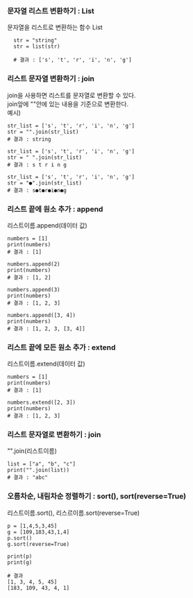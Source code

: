 ### 문자열 리스트 변환하기 : List
문자열을 리스트로 변환하는 함수 List
```
  str = "string"
  str = list(str)

  # 결과 : ['s', 't', 'r', 'i', 'n', 'g']
```

### 리스트 문자열 변환하기 : join
join을 사용하면 리스트를 문자열로 변환할 수 있다.\
join앞에 ""안에 있는 내용을 기준으로 변환한다.\
예시)
```
str_list = ['s', 't', 'r', 'i', 'n', 'g']
str = "".join(str_list)
# 결과 : string

str_list = ['s', 't', 'r', 'i', 'n', 'g']
str = " ".join(str_list)
# 결과 : s t r i n g

str_list = ['s', 't', 'r', 'i', 'n', 'g']
str = "●".join(str_list)
# 결과 : s●t●r●i●n●g
```

### 리스트 끝에 원소 추가 : append
리스트이름.append(데이터 값)
```
numbers = [1]
print(numbers)
# 결과 : [1]

numbers.append(2)
print(numbers)
# 결과 : [1, 2]

numbers.append(3)
print(numbers)
# 결과 : [1, 2, 3]

numbers.append([3, 4])
print(numbers)
# 결과 : [1, 2, 3, [3, 4]]
```

### 리스트 끝에 모든 원소 추가 : extend
리스트이름.extend(데이터 값)
```
numbers = [1]
print(numbers)
# 결과 : [1]

numbers.extend([2, 3])
print(numbers)
# 결과 : [1, 2, 3]
```

### 리스트 문자열로 변환하기 : join
"".join(리스트이름)
```
list = ["a", "b", "c"]
print("".join(list))
# 결과 : "abc"
```

### 오름차순, 내림차순 정렬하기 : sort(), sort(reverse=True)
리스트이름.sort(), 리스르이름.sort(reverse=True)
```
p = [1,4,5,3,45]
g = [109,183,43,1,4]
p.sort()
g.sort(reverse=True)

print(p)
print(g)

# 결과
[1, 3, 4, 5, 45]
[183, 109, 43, 4, 1]
```